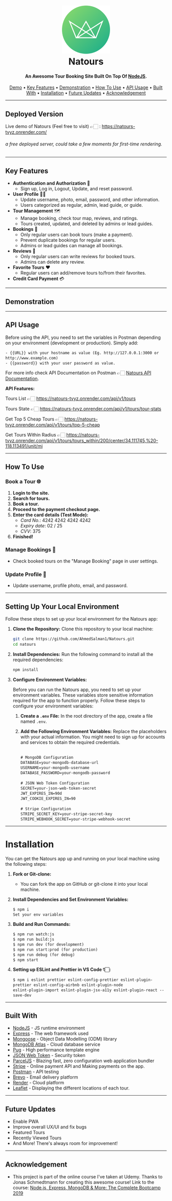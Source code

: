 <h1 align="center">
  <br>
  <a href="https://natours-tvyz.onrender.com/"><img src="https://github.com/AhmedSalman1/Natours/blob/master/public/img/logo-green-round.png" alt="Natours" width="150"></a>
  <br>
  Natours
  <br>
</h1>

<h4 align="center">An Awesome Tour Booking Site Built On Top Of <a href="https://nodejs.org/en/" target="_blank">NodeJS</a>.</h4>

 <p align="center">
 <a href="#deployed-version">Demo</a> •
  <a href="#key-features">Key Features</a> •
  <a href="#demonstration">Demonstration</a> •
  <a href="#how-to-use">How To Use</a> •
  <a href="#api-usage">API Usage</a> •
  <a href="#built-with">Built With</a> •
  <a href="#installation">Installation</a> • 
  <a href="#future-updates">Future Updates</a> • 
  <a href="#acknowledgement">Acknowledgement</a>
</p>

---

## Deployed Version

Live demo of Natours (Feel free to visit) 👉🏻 : https://natours-tvyz.onrender.com/

###### a free deployed server, could take a few moments for first-time rendering.

---

## Key Features

-   **Authentication and Authorization** 🚀
    -   Sign up, Log in, Logout, Update, and reset password.
-   **User Profile** 🧑‍💼
    -   Update username, photo, email, password, and other information.
    -   Users categorized as regular, admin, lead guide, or guide.
-   **Tour Management** 🗺️
    -   Manage booking, check tour map, reviews, and ratings.
    -   Tours created, updated, and deleted by admins or lead guides.
-   **Bookings** 📅
    -   Only regular users can book tours (make a payment).
    -   Prevent duplicate bookings for regular users.
    -   Admins or lead guides can manage all bookings.
-   **Reviews** 🌟
    -   Only regular users can write reviews for booked tours.
    -   Admins can delete any review.
-   **Favorite Tours** ❤️
    -   Regular users can add/remove tours to/from their favorites.
-   **Credit Card Payment** 💳

---

## Demonstration

---

## API Usage

Before using the API, you need to set the variables in Postman depending on your environment (development or production). Simply add:

```
- {{URL}} with your hostname as value (Eg. http://127.0.0.1:3000 or http://www.example.com)
- {{password}} with your user password as value.
```

For more info check API Documentation on Postman 👉🏻 [Natours API Documentation](https://documenter.getpostman.com/view/30055418/2s9Ykhi55t#5fd4b9c4-30ce-4f56-86ef-20234dc0645b).

<b> API Features: </b>

Tours List 👉🏻 https://natours-tvyz.onrender.com/api/v1/tours

Tours State 👉🏻 https://natours-tvyz.onrender.com/api/v1/tours/tour-stats

Get Top 5 Cheap Tours 👉🏻 https://natours-tvyz.onrender.com/api/v1/tours/top-5-cheap

Get Tours Within Radius 👉🏻 https://natours-tvyz.onrender.com/api/v1/tours/tours_within/200/center/34.111745,%20-118.113491/unit/mi

---

## How To Use

### Book a Tour 🌐

1. **Login to the site.**
2. **Search for tours.**
3. **Book a tour.**
4. **Proceed to the payment checkout page.**
5. **Enter the card details (Test Mode):**
    - _Card No._: 4242 4242 4242 4242
    - _Expiry date_: 02 / 25
    - _CVV_: 375
6. **Finished!**

### Manage Bookings 📅

-   Check booked tours on the "Manage Booking" page in user settings.

### Update Profile 🔄

-   Update username, profile photo, email, and password.

---

## Setting Up Your Local Environment

Follow these steps to set up your local environment for the Natours app:

1. **Clone the Repository:**
   Clone this repository to your local machine:
    ```bash
    git clone https://github.com/AhmedSalman1/Natours.git
    cd natours
    ```
2. **Install Dependencies:**
   Run the following command to install all the required dependencies:
    ```bash
    npm install
    ```
3. **Configure Environment Variables:**

    Before you can run the Natours app, you need to set up your environment variables. These variables store sensitive information required for the app to function properly. Follow these steps to configure your environment variables:

    1. **Create a `.env` File:**
       In the root directory of the app, create a file named `.env`.

    2. **Add the Following Environment Variables:**
       Replace the placeholders with your actual information. You might need to sign up for accounts and services to obtain the required credentials.

        ```dotenv

        # MongoDB Configuration
        DATABASE=your-mongodb-database-url
        USERNAME=your-mongodb-username
        DATABASE_PASSWORD=your-mongodb-password

        # JSON Web Token Configuration
        SECRET=your-json-web-token-secret
        JWT_EXPIRES_IN=90d
        JWT_COOKIE_EXPIRES_IN=90

        # Stripe Configuration
        STRIPE_SECRET_KEY=your-stripe-secret-key
        STRIPE_WEBHOOK_SECRET=your-stripe-webhook-secret

        ```

---

# Installation

You can get the Natours app up and running on your local machine using the following steps:

1.  **Fork or Git-clone:**

    -   You can fork the app on GitHub or git-clone it into your local machine.

2.  **Install Dependencies and Set Environment Variables:**

    ```
    $ npm i
    Set your env variables
    ```

3.  **Build and Run Commands:**

    ```
    $ npm run watch:js
    $ npm run build:js
    $ npm run dev (for development)
    $ npm run start:prod (for production)
    $ npm run debug (for debug)
    $ npm start
    ```

4.  **Setting up ESLint and Prettier in VS Code 👇🏻:**
    ```
    $ npm i eslint prettier eslint-config-prettier eslint-plugin-prettier eslint-config-airbnb eslint-plugin-node
    eslint-plugin-import eslint-plugin-jsx-a11y eslint-plugin-react --save-dev
    ```

---

## Built With

-   [NodeJS](https://nodejs.org/en/) - JS runtime environment
-   [Express](http://expressjs.com/) - The web framework used
-   [Mongoose](https://mongoosejs.com/) - Object Data Modelling (ODM) library
-   [MongoDB Atlas](https://www.mongodb.com/cloud/atlas) - Cloud database service
-   [Pug](https://pugjs.org/api/getting-started.html) - High performance template engine
-   [JSON Web Token](https://jwt.io/) - Security token
-   [ParcelJS](https://parceljs.org/) - Blazing fast, zero configuration web application bundler
-   [Stripe](https://stripe.com/) - Online payment API and Making payments on the app.
-   [Postman](https://www.getpostman.com/) - API testing
-   [Brevo](https://www.brevo.com/) - Email delivery platform
-   [Render](https://render.com/) - Cloud platform
-   [Leaflet](https://leafletjs.com/) - Displaying the different locations of each tour.

---

## Future Updates

-   Enable PWA
-   Improve overall UX/UI and fix bugs
-   Featured Tours
-   Recently Viewed Tours
-   And More! There's always room for improvement!

---

## Acknowledgement

-   This project is part of the online course I've taken at Udemy. Thanks to Jonas Schmedtmann for creating this awesome course! Link to the course: [Node.js, Express, MongoDB & More: The Complete Bootcamp 2019](https://www.udemy.com/course/nodejs-express-mongodb-bootcamp/)
